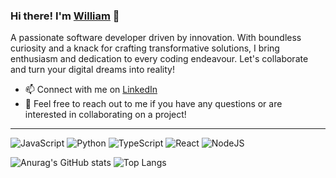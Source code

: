 ### Hi there! I'm [William](http://williamsantos.codes/) 👋

A passionate software developer driven by innovation. With boundless curiosity and a knack for crafting transformative solutions, I bring enthusiasm and dedication to every coding endeavour. Let's collaborate and turn your digital dreams into reality!

- 📫 Connect with me on [LinkedIn](https://www.linkedin.com/in/williamjgsantos)
- 🤝 Feel free to reach out to me if you have any questions or are interested in collaborating on a project!

---

![JavaScript](https://img.shields.io/badge/javascript-%23323330.svg?style=for-the-badge&logo=javascript&logoColor=%23F7DF1E)
![Python](https://img.shields.io/badge/python-3670A0?style=for-the-badge&logo=python&logoColor=ffdd54)
![TypeScript](https://img.shields.io/badge/typescript-%23007ACC.svg?style=for-the-badge&logo=typescript&logoColor=white)
![React](https://img.shields.io/badge/react-%2320232a.svg?style=for-the-badge&logo=react&logoColor=%2361DAFB)
![NodeJS](https://img.shields.io/badge/node.js-6DA55F?style=for-the-badge&logo=node.js&logoColor=white)

![Anurag's GitHub stats](https://github-readme-stats-git-masterrstaa-rickstaa.vercel.app/api?username=williamjgsantos&theme=nightowl&show_icons=true)
![Top Langs](https://github-readme-stats-git-masterrstaa-rickstaa.vercel.app/api/top-langs/?username=williamjgsantos&layout=compact&theme=nightowl)

<!--
**williamjgsantos/williamjgsantos** is a ✨ _special_ ✨ repository because its `README.md` (this file) appears on your GitHub profile.

Here are some ideas to get you started:

- 🔭 I’m currently working on ...
- 🌱 I’m currently learning ...
- 👯 I’m looking to collaborate on ...
- 🤔 I’m looking for help with ...
- 💬 Ask me about ...
- 📫 How to reach me: ...
- 😄 Pronouns: ...
- ⚡ Fun fact: ...
-->
